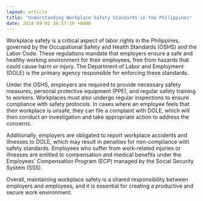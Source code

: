 ```yaml
---
layout: article
title: "Understanding Workplace Safety Standards in the Philippines"
date: 2024-09-02 18:57:10 +0800
---
```


<p>Workplace safety is a critical aspect of labor rights in the Philippines, governed by the Occupational Safety and Health Standards (OSHS) and the Labor Code. These regulations mandate that employers ensure a safe and healthy working environment for their employees, free from hazards that could cause harm or injury. The Department of Labor and Employment (DOLE) is the primary agency responsible for enforcing these standards.</p><p>Under the OSHS, employers are required to provide necessary safety measures, personal protective equipment (PPE), and regular safety training to workers. Workplaces must also undergo regular inspections to ensure compliance with safety protocols. In cases where an employee feels that their workplace is unsafe, they can file a complaint with DOLE, which will then conduct an investigation and take appropriate action to address the concerns.</p><p>Additionally, employers are obligated to report workplace accidents and illnesses to DOLE, which may result in penalties for non-compliance with safety standards. Employees who suffer from work-related injuries or illnesses are entitled to compensation and medical benefits under the Employees' Compensation Program (ECP) managed by the Social Security System (SSS).</p><p>Overall, maintaining workplace safety is a shared responsibility between employers and employees, and it is essential for creating a productive and secure work environment.</p>